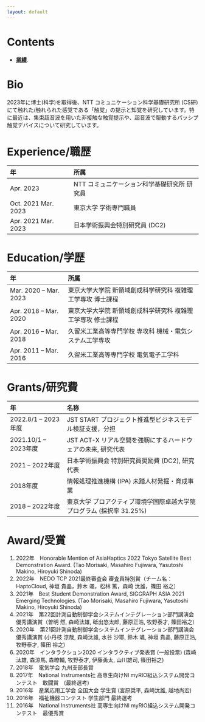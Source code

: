 ```yaml
---
layout: default
---
```


# Contents
- [**業績**](./publication.html).

# Bio 
2023年に博士(科学)を取得後、NTT コミュニケーション科学基礎研究所 (CS研)にて触れた/触れられた感覚である「触覚」の提示と知覚を研究しています。特に最近は、集束超音波を用いた非接触な触覚提示や、超音波で駆動するパッシブ触覚デバイスについて研究しています。

# Experience/職歴
 |年|所属|
 |:---|:---|
 |Apr. 2023 | NTT コミュニケーション科学基礎研究所 研究員| 
 |Oct. 2021  Mar. 2023| 東京大学 学術専門職員| 
 |Apr. 2021  Mar. 2023| 日本学術振興会特別研究員 (DC2)| 

# Education/学歴
 | 年| 所属|
 |:---|:---|
 |Mar. 2020 – Mar. 2023| 東京大学大学院 新領域創成科学研究科 複雑理工学専攻 博士課程|
 |Apr. 2018 – Mar. 2020| 東京大学大学院 新領域創成科学研究科 複雑理工学専攻 修士課程|
 |Apr. 2016 – Mar. 2018| 久留米工業高等専門学校 専攻科 機械・電気システム工学専攻|
 |Apr. 2011 – Mar. 2016| 久留米工業高等専門学校 電気電子工学科|

# Grants/研究費
| 年| 名称|
|:---|:---|
|2022.8/1 – 2023年度| JST START プロジェクト推進型ビジネスモデル検証支援，分担|
|2021.10/1 – 2023年度| JST ACT-X リアル空間を強靭にするハードウェアの未来, 研究代表|
|2021 – 2022年度| 日本学術振興会 特別研究員奨励費 (DC2), 研究代表|
|2018年度| 情報処理推進機構 (IPA) 未踏人材発掘・育成事業|
|2018 – 2022年度| 東京大学 プロアクティブ環境学国際卓越大学院プログラム (採択率 31.25%)|

# Award/受賞
 1. 2022年　Honorable Mention of AsiaHaptics 2022 Tokyo Satellite Best Demonstration Award. (Tao Morisaki, Masahiro Fujiwara, Yasutoshi Makino, Hiroyuki Shinoda)
 1. 2022年　NEDO TCP 2021最終審査会 審査員特別賞（チーム名：HaptoCloud, 神垣 貴晶，鈴木 颯，松林 篤，森崎 汰雄，篠田 裕之）
 1. 2021年　Best Student Demonstration Award, SIGGRAPH ASIA 2021 Emerging Technologies. (Tao Morisaki, Masahiro Fujiwara, Yasutoshi Makino, Hiroyuki Shinoda)
 1. 2021年　第22回計測自動制御学会システムインテグレーション部門講演会優秀講演賞（曽明 然, 森崎汰雄, 砥出悠太郎, 藤原正浩, 牧野泰才, 篠田裕之）
 1. 2020年　第21回計測自動制御学会システムインテグレーション部門講演会優秀講演賞 (小丹枝 涼哉, 森崎汰雄, 水谷 沙耶, 鈴木 颯, 神垣 貴晶, 藤原正浩, 牧野泰才, 篠田 裕之)
 1. 2020年　インタラクション2020 インタラクティブ発表賞 (一般投票) (森崎汰雄, 森涼馬, 森暸輔, 牧野泰才, 伊藤勇太, 山川雄司, 篠田裕之)
 1. 2018年　電気学会 九州支部長賞
 1. 2017年　National Instruments社 高専生向けNI myRIO組込システム開発コンテスト　敢闘賞　(最終選考)
 1. 2016年　産業応用工学会 全国大会 学生賞 (宮原奨平, 森崎汰雄, 越地尚宏)
 1. 2016年　福祉機器コンテスト 学生部門 最終選考
 1. 2016年　National Instruments社 高専生向けNI myRIO組込システム開発コンテスト　最優秀賞